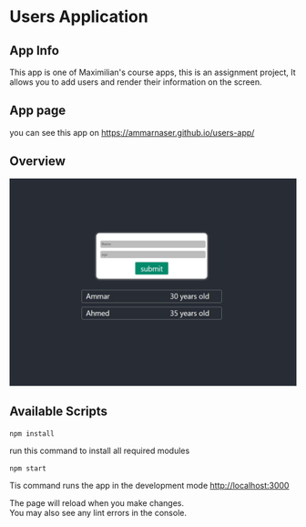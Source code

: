 # Users Application

## App Info

This app is one of Maximilian's course apps, this is an assignment project,
It allows you to add users and render their information on the screen.

## App page

you can see this app on https://ammarnaser.github.io/users-app/

## Overview

![This is an image](./overview/pic.jpg)

## Available Scripts

```
npm install
```

run this command to install all required modules

```
npm start
```

Tis command runs the app in the development mode [http://localhost:3000](http://localhost:3000)

The page will reload when you make changes.\
You may also see any lint errors in the console.
